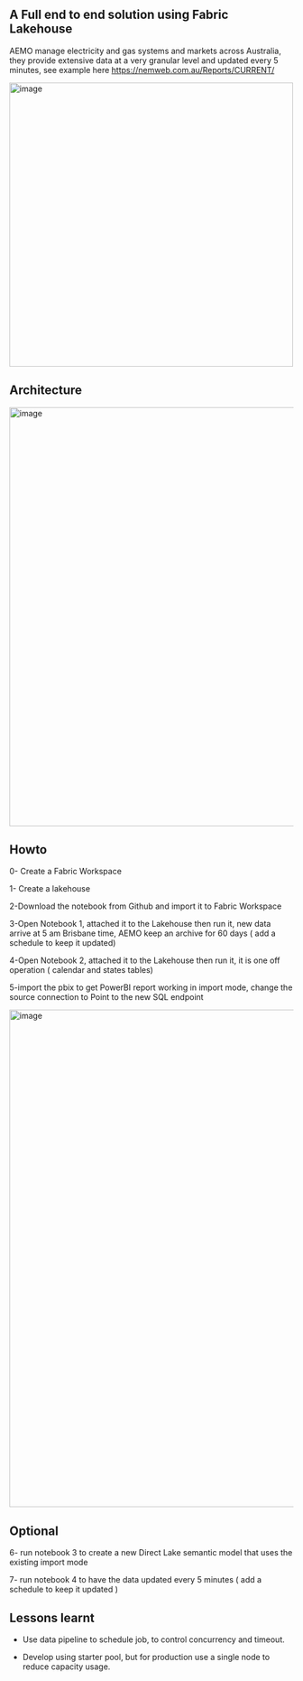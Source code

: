## A Full end to end solution using Fabric Lakehouse

AEMO manage electricity and gas systems and markets across Australia,  they provide extensive data at a very granular level and updated every 5 minutes, see example here
https://nemweb.com.au/Reports/CURRENT/

<img width="503" alt="image" src="https://github.com/djouallah/aemo_fabric/assets/12554469/464009ce-f424-40c5-b35e-8a93cd80f574">


## Architecture

<img width="742" alt="image" src="https://github.com/djouallah/aemo_fabric/assets/12554469/96145683-7cea-4b4f-80fb-089ae63731cf">



## Howto

0- Create a Fabric Workspace

1- Create a lakehouse

2-Download the notebook from Github and import it to Fabric Workspace

3-Open Notebook 1, attached it to the Lakehouse then run it, new data arrive at 5 am Brisbane time, AEMO keep an archive for 60 days ( add a schedule to keep it updated)

4-Open Notebook 2, attached it to the Lakehouse then run it, it is one off operation ( calendar and states tables)

5-import the pbix to get PowerBI report working in import mode, change the source connection to Point to the new SQL endpoint


<img width="881" alt="image" src="https://github.com/djouallah/aemo_fabric/assets/12554469/90dfe7c9-0258-4976-8c45-3b7c6322882d">



## Optional

6- run notebook 3 to create a new Direct Lake semantic model that uses the existing import mode

7- run notebook 4 to have the data updated every 5 minutes ( add a schedule to keep it updated )

## Lessons learnt

-	Use data pipeline to schedule job, to control concurrency and timeout.

  
-	Develop using starter pool, but for production use a single node to reduce capacity usage.  


